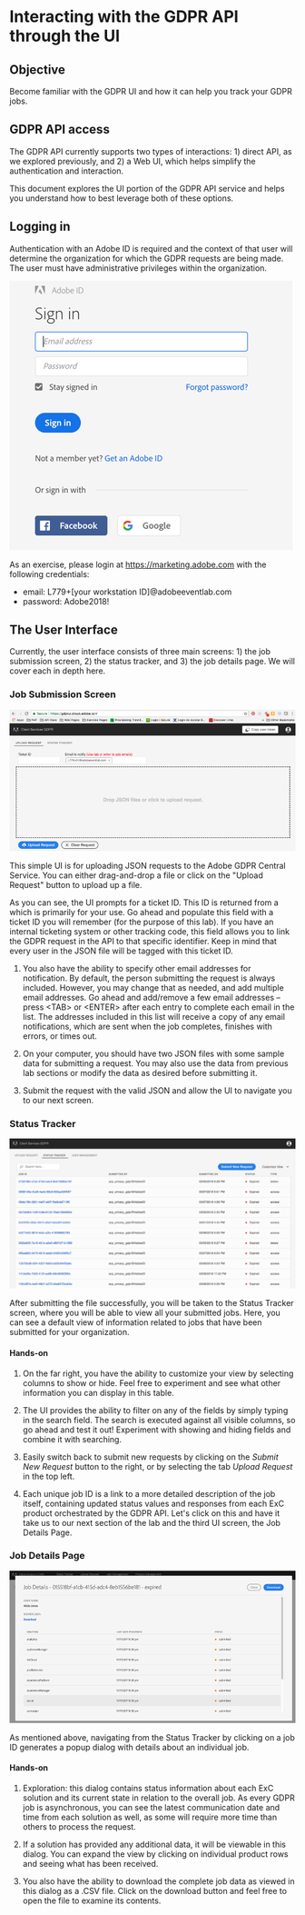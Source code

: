 # Interacting with the GDPR API through the UI

## Objective

Become familiar with the GDPR UI and how it can help you track your GDPR jobs.

## GDPR API access

The GDPR API currently supports two types of interactions: 1) direct API, as we explored previously, and 2) a Web UI, which helps simplify the authentication and interaction.

This document explores the UI portion of the GDPR API service and helps you understand how to best leverage both of these options.

## Logging in

Authentication with an Adobe ID is required and the context of that user will determine the organization for which the GDPR requests are being made. The user must have administrative privileges within the organization.

![GDPR Login](images/gdpr-ui-login.png)

As an exercise, please login at https://marketing.adobe.com with the following credentials:

- email: L779+[your workstation ID]@adobeeventlab.com
- password: Adobe2018!

## The User Interface

Currently, the user interface consists of three main screens: 1) the job submission screen, 2) the status tracker, and 3) the job details page. We will cover each in depth here.

### Job Submission Screen

![GDPR UI Job Submission](images/gdpr-ui-job-submission.png)

This simple UI is for uploading JSON requests to the Adobe GDPR Central Service. You can either drag-and-drop a file or click on the "Upload Request" button to upload up a file.

As you can see, the UI prompts for a ticket ID. This ID is returned from a  which is primarily for your use. Go ahead and populate this field with a ticket ID you will remember (for the purpose of this lab). If you have an internal ticketing system or other tracking code, this field allows you to link the GDPR request in the API to that specific identifier. Keep in mind that every user in the JSON file will be tagged with this ticket ID.

1. You also have the ability to specify other email addresses for notification. By default, the person submitting the request is always included. However, you may change that as needed, and add multiple email addresses. Go ahead and add/remove a few email addresses – press &lt;TAB&gt; or &lt;ENTER&gt; after each entry to complete each email in the list. The addresses included in this list will receive a copy of any email notifications, which are sent when the job completes, finishes with errors, or times out.

1. On your computer, you should have two JSON files with some sample data for submitting a request. You may also use the data from previous lab sections or modify the data as desired before submitting it.

1. Submit the request with the valid JSON and allow the UI to navigate you to our next screen.

### Status Tracker

![GDPR UI Status Tracker](images/gdpr-ui-status-tracker.png)

After submitting the file successfully, you will be taken to the Status Tracker screen, where you will be able to view all your submitted jobs. Here, you can see a default view of information related to jobs that have been submitted for your organization.

#### Hands-on

1. On the far right, you have the ability to customize your view by selecting columns to show or hide. Feel free to experiment and see what other information you can display in this table.

1. The UI provides the ability to filter on any of the fields by simply typing in the search field. The search is executed against all visible columns, so go ahead and test it out! Experiment with showing and hiding fields and combine it with searching.

1. Easily switch back to submit new requests by clicking on the _Submit New Request_ button to the right, or by selecting the tab _Upload Request_ in the top left.

1. Each unique job ID is a link to a more detailed description of the job itself, containing updated status values and responses from each ExC product orchestrated by the GDPR API. Let&#39;s click on this and have it take us to our next section of the lab and the third UI screen, the Job Details Page.

### Job Details Page

![GDPR UI Job Details](images/gdpr-ui-job-details.png)

As mentioned above, navigating from the Status Tracker by clicking on a job ID generates a popup dialog with details about an individual job.

#### Hands-on

1. Exploration: this dialog contains status information about each ExC solution and its current state in relation to the overall job. As every GDPR job is asynchronous, you can see the latest communication date and time from each solution as well, as some will require more time than others to process the request.

1. If a solution has provided any additional data, it will be viewable in this dialog. You can expand the view by clicking on individual product rows and seeing what has been received.

1. You also have the ability to download the complete job data as viewed in this dialog as a .CSV file. Click on the download button and feel free to open the file to examine its contents.
